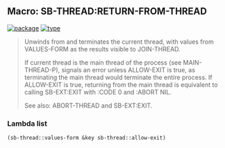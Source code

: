 ## Macro: SB-THREAD:RETURN-FROM-THREAD
[![package](https://img.shields.io/badge/Package-SB--THREAD-5f9ea0.svg?style=social&colorA=999999)](../) [![type](https://img.shields.io/badge/Type-Macro-5f9ea0.svg?style=social&colorA=999999)](../#macro) 

> Unwinds from and terminates the current thread, with values from
> VALUES-FORM as the results visible to JOIN-THREAD.
> 
> If current thread is the main thread of the process (see
> MAIN-THREAD-P), signals an error unless ALLOW-EXIT is true, as
> terminating the main thread would terminate the entire process. If
> ALLOW-EXIT is true, returning from the main thread is equivalent to
> calling SB-EXT:EXIT with :CODE 0 and :ABORT NIL.
> 
> See also: ABORT-THREAD and SB-EXT:EXIT.

### Lambda list
```cl
(sb-thread::values-form &key sb-thread::allow-exit)
```

